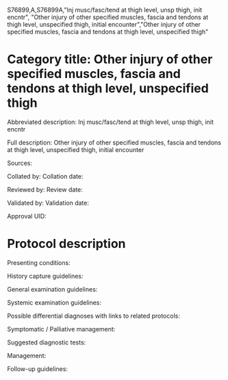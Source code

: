 S76899,A,S76899A,"Inj musc/fasc/tend at thigh level, unsp thigh, init encntr", "Other injury of other specified muscles, fascia and tendons at thigh level, unspecified thigh, initial encounter","Other injury of other specified muscles, fascia and tendons at thigh level, unspecified thigh"
# Category title: Other injury of other specified muscles, fascia and tendons at thigh level, unspecified thigh

Abbreviated description: Inj musc/fasc/tend at thigh level, unsp thigh, init encntr

Full description: Other injury of other specified muscles, fascia and tendons at thigh level, unspecified thigh, initial encounter

Sources:

Collated by:
Collation date:

Reviewed by:
Review date:

Validated by:
Validation date:

Approval UID:

# Protocol description

Presenting conditions:

History capture guidelines:

General examination guidelines:

Systemic examination guidelines:

Possible differential diagnoses with links to related protocols:

Symptomatic / Palliative management:

Suggested diagnostic tests:

Management:

Follow-up guidelines:
